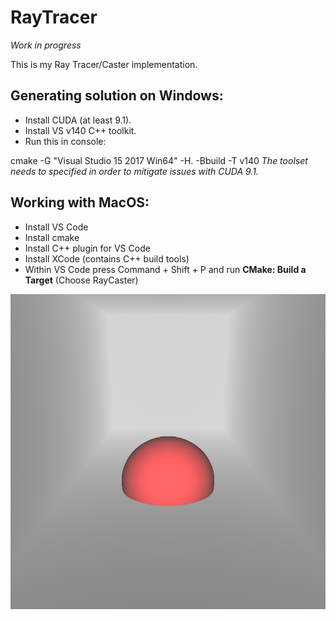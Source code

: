 # RayTracer

*Work in progress*

This is my Ray Tracer/Caster implementation.

## Generating solution on Windows:

* Install CUDA (at least 9.1).
* Install VS v140 C++ toolkit.
* Run this in console: 

cmake -G "Visual Studio 15 2017 Win64" -H. -Bbuild -T v140
*The toolset needs to specified in order to mitigate issues with CUDA 9.1.*


## Working with MacOS:
* Install VS Code
* Install cmake
* Install C++ plugin for VS Code
* Install XCode (contains C++ build tools)
* Within VS Code press Command + Shift + P and run **CMake: Build a Target** (Choose RayCaster)


![alt text](raytracing2.PNG)
